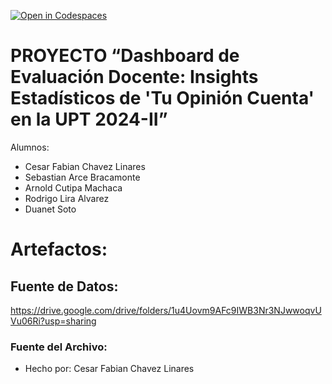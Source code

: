 [![Open in Codespaces](https://classroom.github.com/assets/launch-codespace-2972f46106e565e64193e422d61a12cf1da4916b45550586e14ef0a7c637dd04.svg)](https://classroom.github.com/open-in-codespaces?assignment_repo_id=15581361)
# PROYECTO “Dashboard de Evaluación Docente: Insights Estadísticos de 'Tu Opinión Cuenta' en la UPT 2024-II”

Alumnos:
- Cesar Fabian Chavez Linares
- Sebastian Arce Bracamonte
- Arnold Cutipa Machaca
- Rodrigo Lira Alvarez
- Duanet Soto

# Artefactos:

## Fuente de Datos:
https://drive.google.com/drive/folders/1u4Uovm9AFc9IWB3Nr3NJwwoqvUVu06Ri?usp=sharing

### Fuente del Archivo:

- Hecho por: Cesar Fabian Chavez Linares

